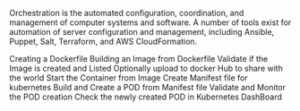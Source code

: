 

Orchestration is the automated configuration, coordination, and management 
of computer systems and software. A number of tools exist for automation of server configuration and management, 
including Ansible, Puppet, Salt, Terraform, and AWS CloudFormation.


Creating a Dockerfile
Building an Image from Dockerfile
Validate if the Image is created and Listed
Optionally upload to docker Hub to share with the world
Start the Container from Image
Create Manifest file for kubernetes
Build and Create a POD from Manifest file
Validate and Monitor the POD creation
Check the newly created POD in Kubernetes DashBoard